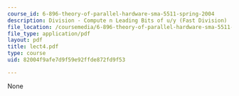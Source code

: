 ```yaml
---
course_id: 6-896-theory-of-parallel-hardware-sma-5511-spring-2004
description: Division - Compute n Leading Bits of u/y (Fast Division)
file_location: /coursemedia/6-896-theory-of-parallel-hardware-sma-5511-spring-2004/82004f9afe7d9f59e92ffde872fd9f53_lect4.pdf
file_type: application/pdf
layout: pdf
title: lect4.pdf
type: course
uid: 82004f9afe7d9f59e92ffde872fd9f53

---
```

None